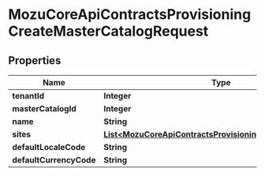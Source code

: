 
# MozuCoreApiContractsProvisioningCreateMasterCatalogRequest

## Properties
Name | Type | Description | Notes
------------ | ------------- | ------------- | -------------
**tenantId** | **Integer** |  |  [optional]
**masterCatalogId** | **Integer** |  |  [optional]
**name** | **String** |  |  [optional]
**sites** | [**List&lt;MozuCoreApiContractsProvisioningCreateSiteRequest&gt;**](MozuCoreApiContractsProvisioningCreateSiteRequest.md) |  |  [optional]
**defaultLocaleCode** | **String** |  |  [optional]
**defaultCurrencyCode** | **String** |  |  [optional]



